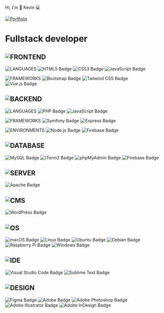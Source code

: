 Hi, I'm 🖖 Kevin  💻

[![Portfolio](https://img.shields.io/badge/Portfolio-%23000000.svg?style=for-the-badge&logo=firefox&logoColor=#FF7139)](https://www.kevindb.dev/)

# Fullstack developer

## ![FRONTEND](https://img.shields.io/badge/-FRONTEND-474947?style=for-the-badge) 
![LANGUAGES](https://img.shields.io/badge/-LANGUAGES-6A6A69?style=flat-square) ![HTML5 Badge](https://img.shields.io/badge/HTML5-E34F26?logo=html5&logoColor=fff&style=flat-square) ![CSS3 Badge](https://img.shields.io/badge/CSS3-1572B6?logo=css3&logoColor=fff&style=flat-square) ![JavaScript Badge](https://img.shields.io/badge/JavaScript-F7DF1E?logo=javascript&logoColor=000&style=flat-square) 

![FRAMEWORKS](https://img.shields.io/badge/-FRAMEWORKS-6A6A69?style=flat-square) ![Bootstrap Badge](https://img.shields.io/badge/Bootstrap-7952B3?logo=bootstrap&logoColor=fff&style=flat-square) ![Tailwind CSS Badge](https://img.shields.io/badge/Tailwind%20CSS-06B6D4?logo=tailwindcss&logoColor=fff&style=flat-square) ![Vue.js Badge](https://img.shields.io/badge/Vue.js-4FC08D?logo=vuedotjs&logoColor=fff&style=flat-square)

## ![BACKEND](https://img.shields.io/badge/-BACKEND-474947?style=for-the-badge) 
![LANGUAGES](https://img.shields.io/badge/-LANGUAGES-6A6A69?style=flat-square) ![PHP Badge](https://img.shields.io/badge/PHP-777BB4?logo=php&logoColor=fff&style=flat-square) ![JavaScript Badge](https://img.shields.io/badge/JavaScript-F7DF1E?logo=javascript&logoColor=000&style=flat-square)

![FRAMEWORKS](https://img.shields.io/badge/-FRAMEWORKS-6A6A69?style=flat-square) ![Symfony Badge](https://img.shields.io/badge/Symfony-000?logo=symfony&logoColor=fff&style=flat-square) ![Express Badge](https://img.shields.io/badge/Express-000?logo=express&logoColor=fff&style=flat-square)

![ENVIRONMENTS](https://img.shields.io/badge/-ENVIRONMENTS-6A6A69?style=flat-square) ![Node.js Badge](https://img.shields.io/badge/Node.js-393?logo=nodedotjs&logoColor=fff&style=flat-square) ![Firebase Badge](https://img.shields.io/badge/Firebase-FFCA28?logo=firebase&logoColor=000&style=flat-square)

## ![DATABASE](https://img.shields.io/badge/-DATABASE-474947?style=for-the-badge) 
![MySQL Badge](https://img.shields.io/badge/MySQL-4479A1?logo=mysql&logoColor=fff&style=flat-square) ![iTerm2 Badge](https://img.shields.io/badge/iTerm2-000?logo=iterm2&logoColor=fff&style=flat-square) ![phpMyAdmin Badge](https://img.shields.io/badge/phpMyAdmin-6C78AF?logo=phpmyadmin&logoColor=fff&style=flat-square) ![Firebase Badge](https://img.shields.io/badge/Firebase-FFCA28?logo=firebase&logoColor=000&style=flat-square)

## ![SERVER](https://img.shields.io/badge/-SERVER-474947?style=for-the-badge)  
![Apache Badge](https://img.shields.io/badge/Apache-D22128?logo=apache&logoColor=fff&style=flat-square)

## ![CMS](https://img.shields.io/badge/-CMS-474947?style=for-the-badge) 
![WordPress Badge](https://img.shields.io/badge/WordPress-21759B?logo=wordpress&logoColor=fff&style=flat-square)

## ![OS](https://img.shields.io/badge/-OS-474947?style=for-the-badge) 
![macOS Badge](https://img.shields.io/badge/macOS-000?logo=macos&logoColor=fff&style=flat-square) 
![Linux Badge](https://img.shields.io/badge/Linux-FCC624?logo=linux&logoColor=000&style=flat-square) ![Ubuntu Badge](https://img.shields.io/badge/Ubuntu-E95420?logo=ubuntu&logoColor=fff&style=flat-square) ![Debian Badge](https://img.shields.io/badge/Debian-A81D33?logo=debian&logoColor=fff&style=flat-square) ![Raspberry Pi Badge](https://img.shields.io/badge/Raspberry%20Pi-A22846?logo=raspberrypi&logoColor=fff&style=flat-square) ![Windows Badge](https://img.shields.io/badge/Windows-0078D6?logo=windows&logoColor=fff&style=flat-square)

## ![IDE](https://img.shields.io/badge/-IDE-474947?style=for-the-badge) 
![Visual Studio Code Badge](https://img.shields.io/badge/Visual%20Studio%20Code-007ACC?logo=visualstudiocode&logoColor=fff&style=flat-square) ![Sublime Text Badge](https://img.shields.io/badge/Sublime%20Text-FF9800?logo=sublimetext&logoColor=fff&style=flat-square)

## ![DESIGN](https://img.shields.io/badge/-DESIGN-474947?style=for-the-badge) 
![Figma Badge](https://img.shields.io/badge/Figma-F24E1E?logo=figma&logoColor=fff&style=flat-square) ![Adobe Badge](https://img.shields.io/badge/Adobe-F00?logo=adobe&logoColor=fff&style=flat-square) ![Adobe Photoshop Badge](https://img.shields.io/badge/Adobe%20Photoshop-31A8FF?logo=adobephotoshop&logoColor=fff&style=flat-square) ![Adobe Illustrator Badge](https://img.shields.io/badge/Adobe%20Illustrator-FF9A00?logo=adobeillustrator&logoColor=fff&style=flat-square) ![Adobe InDesign Badge](https://img.shields.io/badge/Adobe%20InDesign-F36?logo=adobeindesign&logoColor=fff&style=flat-square)
